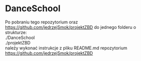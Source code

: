 # DanceSchool
Po pobraniu tego repozytorium oraz https://github.com/jedrzejSmok/projektZBD do jednego folderu o strukturze:  
./DanceSchool  
./projektZBD  
należy wykonać instrukcje z pliku README.md repozytorium https://github.com/jedrzejSmok/projektZBD
